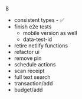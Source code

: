 8
- consistent types - ✅
- finish e2e tests
    - mobile version as well
    - data-test-id
- retire netlify functions
- refactor ui
- remove pin
- schedule actions
- scan receipt
- full text search
- transaction/add
- budget/add